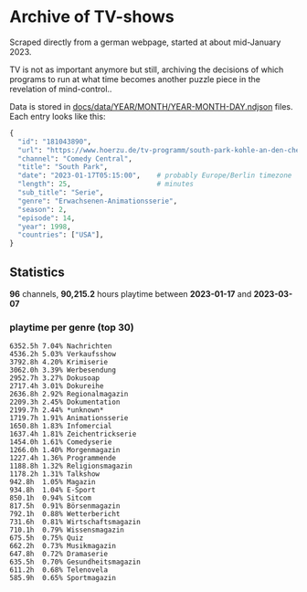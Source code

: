 # Archive of TV-shows

Scraped directly from a german webpage, started at about mid-January 2023.

TV is not as important anymore but still, archiving the decisions of which programs to run at what time
becomes another puzzle piece in the revelation of mind-control.. 

Data is stored in [docs/data/YEAR/MONTH/YEAR-MONTH-DAY.ndjson](docs/data/) files. 
Each entry looks like this:

```python
{
  "id": "181043890", 
  "url": "https://www.hoerzu.de/tv-programm/south-park-kohle-an-den-chefkoch/bid_181043890/", 
  "channel": "Comedy Central", 
  "title": "South Park", 
  "date": "2023-01-17T05:15:00",    # probably Europe/Berlin timezone 
  "length": 25,                     # minutes 
  "sub_title": "Serie", 
  "genre": "Erwachsenen-Animationsserie", 
  "season": 2, 
  "episode": 14, 
  "year": 1998, 
  "countries": ["USA"],
}
```

## Statistics

**96** channels, **90,215.2** hours playtime between **2023-01-17** and **2023-03-07**


### playtime per genre (top 30)

    6352.5h 7.04% Nachrichten
    4536.2h 5.03% Verkaufsshow
    3792.8h 4.20% Krimiserie
    3062.0h 3.39% Werbesendung
    2952.7h 3.27% Dokusoap
    2717.4h 3.01% Dokureihe
    2636.8h 2.92% Regionalmagazin
    2209.3h 2.45% Dokumentation
    2199.7h 2.44% *unknown*
    1719.7h 1.91% Animationsserie
    1650.8h 1.83% Infomercial
    1637.4h 1.81% Zeichentrickserie
    1454.0h 1.61% Comedyserie
    1266.0h 1.40% Morgenmagazin
    1227.4h 1.36% Programmende
    1188.8h 1.32% Religionsmagazin
    1178.2h 1.31% Talkshow
    942.8h  1.05% Magazin
    934.8h  1.04% E-Sport
    850.1h  0.94% Sitcom
    817.5h  0.91% Börsenmagazin
    792.1h  0.88% Wetterbericht
    731.6h  0.81% Wirtschaftsmagazin
    710.1h  0.79% Wissensmagazin
    675.5h  0.75% Quiz
    662.2h  0.73% Musikmagazin
    647.8h  0.72% Dramaserie
    635.5h  0.70% Gesundheitsmagazin
    611.2h  0.68% Telenovela
    585.9h  0.65% Sportmagazin
